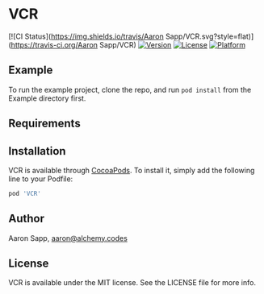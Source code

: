 # VCR

[![CI Status](https://img.shields.io/travis/Aaron Sapp/VCR.svg?style=flat)](https://travis-ci.org/Aaron Sapp/VCR)
[![Version](https://img.shields.io/cocoapods/v/VCR.svg?style=flat)](https://cocoapods.org/pods/VCR)
[![License](https://img.shields.io/cocoapods/l/VCR.svg?style=flat)](https://cocoapods.org/pods/VCR)
[![Platform](https://img.shields.io/cocoapods/p/VCR.svg?style=flat)](https://cocoapods.org/pods/VCR)

## Example

To run the example project, clone the repo, and run `pod install` from the Example directory first.

## Requirements

## Installation

VCR is available through [CocoaPods](https://cocoapods.org). To install
it, simply add the following line to your Podfile:

```ruby
pod 'VCR'
```

## Author

Aaron Sapp, aaron@alchemy.codes

## License

VCR is available under the MIT license. See the LICENSE file for more info.
